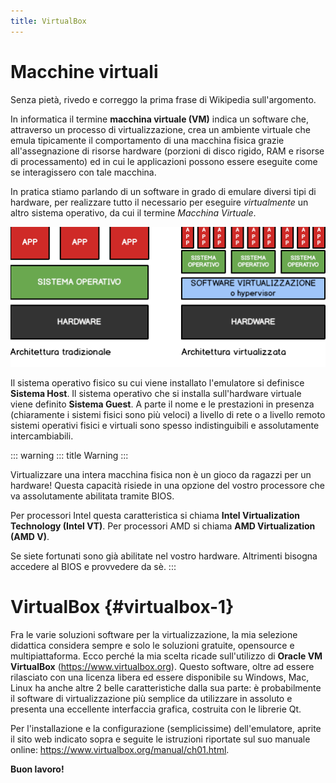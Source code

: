 ```yaml
---
title: VirtualBox
---
```


# Macchine virtuali

Senza pietà, rivedo e correggo la prima frase di Wikipedia
sull\'argomento.

In informatica il termine **macchina virtuale (VM)** indica un software
che, attraverso un processo di virtualizzazione, crea un ambiente
virtuale che emula tipicamente il comportamento di una macchina fisica
grazie all\'assegnazione di risorse hardware (porzioni di disco rigido,
RAM e risorse di processamento) ed in cui le applicazioni possono essere
eseguite come se interagissero con tale macchina.

In pratica stiamo parlando di un software in grado di emulare diversi
tipi di hardware, per realizzare tutto il necessario per eseguire
*virtualmente* un altro sistema operativo, da cui il termine *Macchina
Virtuale*.

![image](images/PM_vs_VM.png)

Il sistema operativo fisico su cui viene installato l\'emulatore si
definisce **Sistema Host**. Il sistema operativo che si installa
sull\'hardware virtuale viene definito **Sistema Guest**. A parte il
nome e le prestazioni in presenza (chiaramente i sistemi fisici sono più
veloci) a livello di rete o a livello remoto sistemi operativi fisici e
virtuali sono spesso indistinguibili e assolutamente intercambiabili.

::: warning
::: title
Warning
:::

Virtualizzare una intera macchina fisica non è un gioco da ragazzi per
un hardware! Questa capacità risiede in una opzione del vostro
processore che va assolutamente abilitata tramite BIOS.

Per processori Intel questa caratteristica si chiama **Intel
Virtualization Technology (Intel VT)**. Per processori AMD si chiama
**AMD Virtualization (AMD V)**.

Se siete fortunati sono già abilitate nel vostro hardware. Altrimenti
bisogna accedere al BIOS e provvedere da sè.
:::

# VirtualBox {#virtualbox-1}

Fra le varie soluzioni software per la virtualizzazione, la mia
selezione didattica considera sempre e solo le soluzioni gratuite,
opensource e multipiattaforma. Ecco perché la mia scelta ricade
sull\'utilizzo di **Oracle VM VirtualBox**
(<https://www.virtualbox.org>). Questo software, oltre ad essere
rilasciato con una licenza libera ed essere disponibile su Windows, Mac,
Linux ha anche altre 2 belle caratteristiche dalla sua parte: è
probabilmente il software di virtualizzazione più semplice da utilizzare
in assoluto e presenta una eccellente interfaccia grafica, costruita con
le librerie Qt.

Per l\'installazione e la configurazione (semplicissime)
dell\'emulatore, aprite il sito web indicato sopra e seguite le
istruzioni riportate sul suo manuale online:
<https://www.virtualbox.org/manual/ch01.html>.

**Buon lavoro!**
